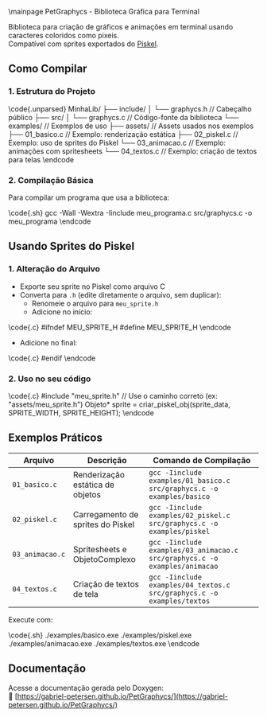 \mainpage PetGraphycs - Biblioteca Gráfica para Terminal

Biblioteca para criação de gráficos e animações em terminal usando caracteres coloridos como pixeis.  
Compatível com sprites exportados do [Piskel](https://www.piskelapp.com/).

## Como Compilar

### 1. Estrutura do Projeto

\code{.unparsed}
MinhaLib/
├── include/
│   └── graphycs.h       // Cabeçalho público
├── src/
│   └── graphycs.c       // Código-fonte da biblioteca
└── examples/            // Exemplos de uso
    ├── assets/          // Assets usados nos exemplos
    ├── 01_basico.c      // Exemplo: renderização estática
    ├── 02_piskel.c      // Exemplo: uso de sprites do Piskel
    └── 03_animacao.c    // Exemplo: animações com spritesheets
    └── 04_textos.c      // Exemplo: criação de textos para telas
\endcode

### 2. Compilação Básica

Para compilar um programa que usa a biblioteca:

\code{.sh}
gcc -Wall -Wextra -Iinclude meu_programa.c src/graphycs.c -o meu_programa
\endcode

## Usando Sprites do Piskel

### 1. Alteração do Arquivo

- Exporte seu sprite no Piskel como arquivo C
- Converta para `.h` (edite diretamente o arquivo, sem duplicar):
  - Renomeie o arquivo para `meu_sprite.h`
  - Adicione no início:

\code{.c}
#ifndef MEU_SPRITE_H
#define MEU_SPRITE_H
\endcode

  - Adicione no final:

\code{.c}
#endif
\endcode

### 2. Uso no seu código

\code{.c}
#include "meu_sprite.h" // Use o caminho correto (ex: "assets/meu_sprite.h")
Objeto* sprite = criar_piskel_obj(sprite_data, SPRITE_WIDTH, SPRITE_HEIGHT);
\endcode

## Exemplos Práticos

| Arquivo         | Descrição                          | Comando de Compilação |
|-----------------|------------------------------------|----------------------------------------------------------------------------|
| `01_basico.c`   | Renderização estática de objetos   | `gcc -Iinclude examples/01_basico.c src/graphycs.c -o examples/basico`     |
| `02_piskel.c`   | Carregamento de sprites do Piskel  | `gcc -Iinclude examples/02_piskel.c src/graphycs.c -o examples/piskel`     |
| `03_animacao.c` | Spritesheets e ObjetoComplexo      | `gcc -Iinclude examples/03_animacao.c src/graphycs.c -o examples/animacao` |
| `04_textos.c`   | Criação de textos de tela          | `gcc -Iinclude examples/04_textos.c src/graphycs.c -o examples/textos`     |

Execute com:

\code{.sh}
./examples/basico.exe
./examples/piskel.exe
./examples/animacao.exe
./examples/textos.exe
\endcode

## Documentação

Acesse a documentação gerada pelo Doxygen:  
🔗 [https://gabriel-petersen.github.io/PetGraphycs/](https://gabriel-petersen.github.io/PetGraphycs/)